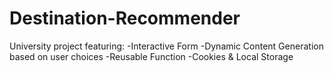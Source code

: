 # Destination-Recommender
University project featuring:
-Interactive Form
-Dynamic Content Generation based on user choices
-Reusable Function
-Cookies & Local Storage
